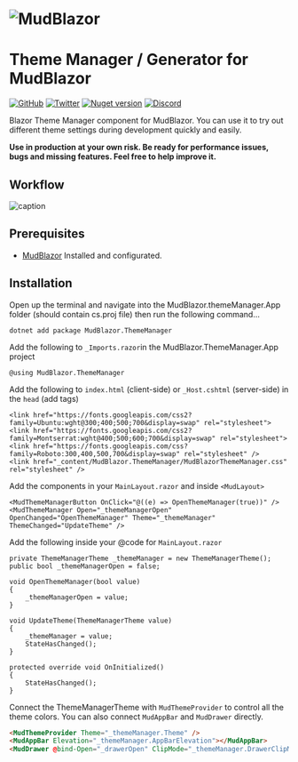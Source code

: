 # ![MudBlazor](content/MudBlazor-GitHub-NoBg.png)
# Theme Manager / Generator for MudBlazor

[![GitHub](https://img.shields.io/github/license/garderoben/mudblazor?color=594ae2&style=flat-square&logo=github)](https://github.com/Garderoben/MudBlazor.ThemeManager/blob/master/LICENSE)
[![Twitter](https://img.shields.io/twitter/follow/MudBlazor?color=1DA1F2&label=Twitter&logo=Twitter&style=flat-square)](https://twitter.com/MudBlazor)
[![Nuget version](https://img.shields.io/nuget/v/MudBlazor.ThemeManager?color=ff4081&label=nuget%20version&logo=nuget&style=flat-square)](https://www.nuget.org/packages/MudBlazor.ThemeManager/)
[![Discord](https://img.shields.io/discord/786656789310865418?color=%237289da&label=Discord&logo=discord&logoColor=%237289da&style=flat-square)](https://discord.gg/mudblazor)

Blazor Theme Manager component for MudBlazor. You can use it to try out different theme settings during development quickly and easily.

**Use in production at your own risk. Be ready for performance issues, bugs and missing features. Feel free to help improve it.**

## Workflow
![caption](content/WorkFlow_DarkTheme.webp)

## Prerequisites
- [MudBlazor](https://mudblazor.com/) Installed and configurated.
## Installation
Open up the terminal and navigate into the MudBlazor.themeManager.App folder (should contain cs.proj file) then run the following command...
```
dotnet add package MudBlazor.ThemeManager
```
Add the following to `_Imports.razor`in the MudBlazor.ThemeManager.App project
```razor
@using MudBlazor.ThemeManager
```
Add the following to `index.html` (client-side) or `_Host.cshtml` (server-side) in the `head` (add <head> tags)
```razor
<link href="https://fonts.googleapis.com/css2?family=Ubuntu:wght@300;400;500;700&display=swap" rel="stylesheet">
<link href="https://fonts.googleapis.com/css2?family=Montserrat:wght@400;500;600;700&display=swap" rel="stylesheet">
<link href="https://fonts.googleapis.com/css?family=Roboto:300,400,500,700&display=swap" rel="stylesheet" />
<link href="_content/MudBlazor.ThemeManager/MudBlazorThemeManager.css" rel="stylesheet" />
```
Add the components in your `MainLayout.razor` and inside `<MudLayout>`
```razor
<MudThemeManagerButton OnClick="@((e) => OpenThemeManager(true))" />
<MudThemeManager Open="_themeManagerOpen" OpenChanged="OpenThemeManager" Theme="_themeManager" ThemeChanged="UpdateTheme" />
```
Add the following inside your @code for `MainLayout.razor`
```razor
private ThemeManagerTheme _themeManager = new ThemeManagerTheme();
public bool _themeManagerOpen = false;

void OpenThemeManager(bool value)
{
    _themeManagerOpen = value;
}

void UpdateTheme(ThemeManagerTheme value)
{
    _themeManager = value;
    StateHasChanged();
}

protected override void OnInitialized()
{
    StateHasChanged();
}
```
Connect the ThemeManagerTheme with `MudThemeProvider` to control all the theme colors. You can also connect `MudAppBar` and `MudDrawer` directly.
```html
<MudThemeProvider Theme="_themeManager.Theme" />
<MudAppBar Elevation="_themeManager.AppBarElevation"></MudAppBar>
<MudDrawer @bind-Open="_drawerOpen" ClipMode="_themeManager.DrawerClipMode" Elevation="_themeManager.DrawerElevation"></MudDrawer>
```
